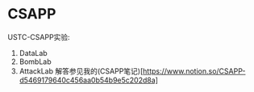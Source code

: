 # CSAPP
USTC-CSAPP实验:
1. DataLab
2. BombLab
3. AttackLab
解答参见我的(CSAPP笔记)[https://www.notion.so/CSAPP-d5469179640c456aa0b54b9e5c202d8a]
